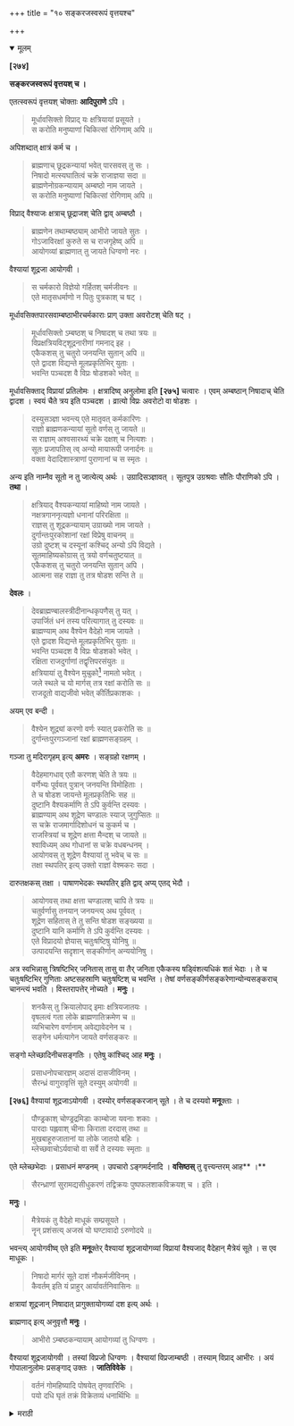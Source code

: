 +++
title = "१० सङ्करजस्वरूपं वृत्तयश्च"

+++

<details open><summary>मूलम्</summary>

**[२७४]**

**सङ्करजस्वरूपं वृत्तयश् च ।**

एतत्स्वरूपं वृत्तयश् चोक्ताः **आदिपुराणे** ऽपि ।

> मूर्धावसिक्तो विप्राद् यः क्षत्रियायां प्रसूयते ।  
स करोति मनुष्याणां चिकित्सां रोगिणाम् अपि ॥

अपिशब्दात् क्षात्रं कर्म च ।

> ब्राह्मणाच् छूद्रकन्यायां भवेत् पारसवस् तु सः ।  
निषादो मत्स्यघातित्वं चक्रे राजाज्ञया सदा ॥  
ब्राह्मणेनोग्रकन्यायाम् अम्बष्ठो नाम जायते ।  
स करोति मनुष्याणां चिकित्सां रोगिणाम् अपि ॥

विप्राद् वैश्याजः क्षत्राच् छूद्राजश् चेति द्वाव् अम्बष्ठौ ।

> ब्राह्मणेन तथाम्बष्ठ्याम् आभीरो जायते सुतः ।  
गोऽजाविरक्षां कुरुते स च राजगृहेष्व् अपि ॥  
आयोगव्यां ब्राह्मणात् तु जायते धिग्वणो नरः ।

वैश्यायां शूद्रजा आयोगवी । 

> स चर्मकारो विज्ञेयो गर्हितश् चर्मजीवनः ॥  
एते मातृसधर्माणो न पितुः पुत्रकाश् च षट् ।

मूर्धावसिक्तपारसवाम्बष्ठाभीरचर्मकाराः प्राग् उक्ता अवरोटश् चेति षट् ।

> मूर्धावसिक्तो ऽम्बष्ठश् च निषादश् च तथा त्रयः ॥  
विप्रक्षत्रियविट्शूद्रनारीणां गमनाद् इह ।  
एकैकशस् तु चतुरो जनयन्ति सुतान् अपि ॥  
एते द्वादश विद्यन्ते मूलप्रकृतिभिर् युताः ।  
भवन्ति पञ्चदश वै विप्रः षोडशको भवेत् ॥

मूर्धावसिक्ताद् विप्रायां प्रतिलोमः । क्षत्रादिष्व् अनुलोमा इति **[२७५]** चत्वारः । एवम् अम्बष्ठान् निषादाच् चेति द्वादश । स्वयं चैते त्रय इति पञ्चदश । व्रात्यो विप्रः अवरोटो वा षोडशः । 

> दस्युसञ्ज्ञा भवन्त्य् एते मातृवत् कर्मकारिणः ।  
राज्ञो ब्राह्मणकन्यायां सूतो वर्णस् तु जायते ॥  
स राज्ञाम् अश्वसारथ्यं चक्रे दक्षश् च नित्यशः ।  
सूतः प्रजापतिस् त्व् अन्यो मायारूपी जनार्दनः ॥  
वक्ता वेदादिशास्त्राणां पुराणानां च स स्मृतः ।

अन्य इति नाम्नैव सूतो न तु जात्येत्य् अर्थः । उग्रादिसञ्ज्ञावत् । सूतपुत्र उग्रश्रवाः सौतिः पौराणिको ऽपि । **तथा** ।

> क्षत्रियाद् वैश्यकन्यायां माहिष्यो नाम जायते ।  
नक्षत्रगाननृत्यज्ञो धनानां परिरक्षिता ॥  
राज्ञस् तु शूद्रकन्यायाम् उग्राख्यो नाम जायते ।  
दुर्गान्तःपुरकोशानां रक्षां विप्रेषु वाचनम् ॥  
उग्रो दुष्टश् च दस्यूनां कश्चिद् अन्यो ऽपि विद्यते ।  
सूतमाहिष्यकोग्रास् तु त्रयो वर्णचतुष्टयात् ॥  
एकैकशस् तु चतुरो जनयन्ति सुतान् अपि ।  
आत्मना सह राज्ञा तु तत्र षोडश सन्ति ते ॥

**देवलः** ।

> देवब्राह्मण्बालस्त्रीदीनान्धकृपणैस् तु यत् ।  
उपार्जितं धनं तस्य परित्यागात् तु दस्यवः ॥  
ब्राह्मण्याम् अथ वैश्येन वैदेहो नाम जायते ।  
एते द्वादश विद्यन्ते मूलप्रकृतिभिर् युताः ॥  
भवन्ति पञ्चदश वै विप्रः षोडशको भवेत् ।  
रक्षिता राजदुर्गाणां तद्वृत्तिपरसंयुतः ॥  
क्षत्रियायां तु वैश्येन मुचुको[^१] नामतो भवेत् ।  
जले स्थले च यो मार्गस् तत्र रक्षां करोति सः ॥  
राजदूतो वाद्यजीवो भवेत् कीर्तिप्रकाशकः ।

[^१]: पुस्तकान्तरे मुत्तुप इति दृश्यते ।

अयम् एव बन्दी ।

> वैश्येन शूद्र्यां करणो वर्णः स्यात् प्रकरोति सः ॥  
दुर्गान्तःपुरगञ्जानां रक्षां ब्राह्मणसङ्ग्रहम् ।

गञ्जा तु मदिरागृहम् इत्य् **अमरः** । सङ्ग्रहो रक्षणम् । 

> वैदेहमागधाव् एतौ करणश् चेति ते त्रयः ॥  
वर्णेभ्यः पूर्ववत् पुत्रान् जनयन्ति विमोहिताः ।  
ते च षोडश जायन्ते मूलप्रकृतिभिः सह ॥  
दुष्टानि वैश्यकर्माणि ते ऽपि कुर्वन्ति दस्यवः ।  
ब्राह्मण्याम् अथ शूद्रेण चण्डालः स्याज् जुगुप्सितः ॥  
स चक्रे राजमार्गादिशोधनं च कुकर्म च ।  
राजस्त्रियां च शूद्रेण क्षत्ता मैन्दश् च जायते ॥  
श्वाविध्यम् अथ गोधानां स चक्रे वधबन्धनम् ।  
आयोगवस् तु शूद्रेण वैश्यायां तु भवेच् च सः ॥  
तक्षा स्थपतिर् इत्य् उक्तो राज्ञां वेश्मकरः सदा ।

दारुतक्षकस् तक्षा । पाषाणभेदकः स्थपतिर् इति द्वाव् अप्य् एतद् भेदौ ।

> आयोगवस् तथा क्षत्ता चण्डालश् चापि ते त्रयः ॥  
चतुर्वर्णासु तनयान् जनयन्त्य् अथ पूर्ववत् ।  
शूद्रेण सहितास् ते तु सन्ति षोडश सङ्ख्यया ॥  
दुष्टानि यानि कर्माणि ते ऽपि कुर्वन्ति दस्यवः ।  
एते विप्रादयो ज्ञेयास् चतुःषष्टिषु योनिषु ॥  
उत्पादयन्ति सदृशान् सङ्कीर्णान् अन्ययोनिषु ।

अत्र स्वभिन्नासु त्रिषष्टिभिर् जनितास् तासु वा तैर् जनिता एकैकस्य षड्विंशत्यधिकं शतं भेदाः । ते च चतुःषष्टिभिर् गुणिताः अष्टसहस्राणि चतुःषष्टिश् च भवन्ति । तेषां वर्णसङ्कीर्णसङ्करेणान्योन्यसङ्कराच् चानन्त्यं भवति । विस्तरापत्तेर् नोच्यते । **मनुः** ।

> शनकैस् तु क्रियालोपाद् इमाः क्षत्रियजातयः ।  
वृषलत्वं गता लोके ब्राह्मणातिक्रमेण च ॥  
व्यभिचारेण वर्णानाम् अवेद्यावेदनेन च ।  
सङ्गेन धर्मत्यागेन जायते वर्णसङ्करः ॥

सङ्गो म्लेच्छादिनीचसङ्गतिः । एतेषु कांश्चिद् आह **मनुः** ।

> प्रसाधनोपचारज्ञम् अदासं दासजीविनम् ।  
सैरन्ध्रं वागुरावृत्तिं सूते दस्युम् अयोगवी ॥

**[२७६]** वैश्यायां शूद्रजाऽयोगवी । दस्योर् वर्णसङ्करजान् सूते । ते च दस्यवो **मनू**क्ताः । 

> पौण्ड्रकाश् चोण्ड्रद्रमिडाः काम्बोजा यवनाः शकाः ।  
पारदाः पह्लवाश् चीनाः किराता दरदास् तथा ॥  
मुखबाहूरुजातानां या लोके जातयो बहिः ।  
म्लेच्छवाचोऽर्यवाचो वा सर्वे ते दस्यवः स्मृताः ॥

एते म्लेच्छभेदाः । प्रसाधनं मण्डनम् । उपचारो ऽङ्गमर्दनादि । **वसिष्ठस्** तु वृत्त्यन्तरम् आह** ।**

> सैरन्ध्राणां सुरामद्यसीधुकरणं तद्विक्रयः पुष्पफलशाकविक्रयश् च । इति ।

**मनुः** ।

> मैत्रेयकं तु वैदेहो माधूकं सम्प्रसूयते ।  
नॄन् प्रशंसत्य् अजस्रं यो घण्टावादो ऽरुणोदये ॥

भवन्त्य् आयोगवीष्व् एते इति **मनू**क्तेर् वैश्यायां शूद्रजायोगव्यां विप्रायां वैश्यजाद् वैदेहान् मैत्रेयं सूते । स एव माधूकः ।

> निषादो मार्गरं सूते दाशं नौकर्मजीविनम् ।  
कैवर्तम् इति यं प्राहुर् आर्यावर्तनिवासिनः ॥

क्षत्रायां शूद्रजान् निषादात् प्रागुक्तायोगव्यां दश इत्य् अर्थः । 

ब्राह्मणाद् इत्य् अनुवृत्तौ **मनुः** ।

> आभीरो ऽम्बष्ठकन्यायाम् आयोगव्यां तु धिग्वणः ।

वैश्यायां शूद्रजायोगवी । तस्यां विप्रजो धिग्वणः । वैश्यायां विप्रजाम्बष्ठी । तस्याम् विप्राद् आभीरः । अयं गोपालानुलोमः प्रसङ्गाद् उक्तः । **जातिविवेके** ।

> वर्तनं गोमहिष्यादि पोषयेत् तृणवारिभिः ।  
पयो दधि घृतं तक्रं विक्रेतव्यं धनार्थिभिः ॥

</details>

<details><summary>मराठी</summary> 

याञ्चे स्वरूप व वृत्ति साङ्गतो. 

याञ्चे स्वरूप व वृत्ति आदिपुराणाम्त साङ्गितली आहे. जसे-" ब्राह्मणापासून क्षत्रि यस्त्रीचेठायीं जो उत्पन्न होतो त्याला मूर्धावसिक्त ह्मणतात, त्याने मनुष्याञ्ची चिकित्सा व युद्धादि क्षत्रियकर्मे ही करावी. ब्राह्मणापासून शूद्रकन्येचे ठायीं होतो त्यास निषाद अथवा पारसव ह्मणतात. त्याने मासे मारावे. ब्राह्मणापासून उग्रकन्येचे ठायीं उत्पन्न होतो त्यास अम्बष्ठ ह्मणतात; त्यानें मनुष्याची रोगचिकित्सा करावी. वैश्यस्त्रीचे ठायीं ब्राह्मणोत्पन्न १ व शूद्रीचेठायीं क्षत्रियोत्पन्न १--असे २प्रकारचे अम्बष्ठ आहेत. अम्बष्ठीचेठायीं ब्राह्मणापासून जो पुत्र उत्पन्न होतो त्यास आभीर (गौळी ) ह्मणतात. त्याने गायीञ्चे संरक्षण करावेम्; आणि राजाच्या घराम्त चोपदारी करावी. आयोगवीचेठायीं ब्राह्मणापासून उत्पन्न होतो त्यास धिग्वण अथवा चर्मकार ह्मणतात. तो अति निन्द्य चर्मावर निर्वाह करितो. हे सर्वहि मातृसधर्मे आहेत. पितृसधर्मे नाहीत. मूर्धावसिक्त, पारसव अम्बष्ठ, आभीर, चर्मकार हे ५ पूर्वी साङ्गितले आहेत व अवरोट ६ वा. मूर्धावसिक्त, अम्बष्ठ व निषाद या तिघाम्पासून ब्राह्मण, क्षत्रिय वैश्य व शूद्र याञ्च्या स्त्रियाञ्चेठायीं पुत्र उत्पन्न झाले तर प्रत्यकी ४ । ४, मिळून-१२, व मूळचे ते ३ मिळून १५, व विप्र १ मिळून-१६ होतात. मूर्धावसिक्तापासून ब्राह्मणीचेठायीं उत्पन्न झालेला प्रतिलोम १, व क्षत्रियादिकाञ्च्या स्त्रियाम्पासून उत्पन्न झालेले अनुलोम ३ मिळून १, असे प्रत्येकी अनुलोम व प्रतिलोम १२ व स्वतः ते ३ मिळून १५, ते व्रात्य विप्रासह १६ होतात. किंवा १६ वा अवरोट धरावा. या सर्वास दस्यु अशी सञ्ज्ञा आहे. त्यान्नी आप ल्या आईच्या वर्णास विहित असतील ती कर्मे करून निर्वाह करावा. क्षत्रियापासून विप्र कन्येचेठायीं उत्पन्न होतो त्यास सूत ह्मणतात. त्यान्नं राजाचे अश्वसारथ्य करावेम्. व राजकार्यकुशल असावे. यावरून, नैमिपारण्याम्त दीर्घसत्री ऋषीम्स पुराण साङ्ग णारा सूत यान्तीलच असे समजू नये. कारण, "मायेने मूतरूपी साक्षात् विष्णू चा अवतार झालेला, ज्यास प्रजापति ह्मणत असत, व जो वेदादि सर्व शास्त्रपुरा णाञ्चा वक्ता अमें ह्मणतात, तो पूर्वोक्त सूतांहून भिन्न आहे.' अर्थात् नांवानं मात्र सूत. परन्तु, जातीने तसा नाही. जशा उग्रादि यथार्थ सञ्ज्ञा आहेत तद्वत् त्याची. सूत ही सञ्ज्ञा अन्वर्थक नाही. कारण,-"महाभारताम्त सूताचा (रोमहर्पणाचा) पुत्र[^१] उग्रश्रवा सौति पौराणिक.'' असें ह्मटले आहे. 

[^१]: येथे अपत्यार्थी नद्वित प्रत्यय होउन-सूतस्थापत्यं पुमान मौतिः अमा शब्द सिद्ध झाला आहे. उग्रश्रव्याचा बाप जो रोमहर्षण त्याचे ‘सत' हे नाव होते असे मानले पाहिजे असे दिसते.

यावरून, त्याच्या पित्याचे नाम्व सूत होते ह्मणून त्यास सौति ह्मणत असत. "तसेम्च क्षत्रियापासून वैश्यकन्येचेठायीं उत्पन्न होतो त्यास माहिप्य ह्मणतात. तो-नक्षत्रे, गायन, नाच, इत्यादि जाणणारा, व द्रव्यरक्षण करणारा होय. क्षत्रियापासून शूद्रकन्येचेठायीं उत्पन्न होतो त्यास उग्र ह्मणतात. तो किल्ले, अन्तःपुर व भाण्डारगृह याञ्चा रक्षक होतो. याहून उग्रनांवाचा दम्यूत गणले ला कोणी दुष्ट निराळाच आहे. सूत, माहिप्य, व उग्र या तिघाम्पासून प्रत्येकी 
 

<details><summary>मराठी</summary>
ब्राह्मणादि ४ वर्णाञ्च्या स्त्रियाञ्चेठायीं झालेले पुत्र ४४ मिळून-१२, व हे ३ मि. ळून १५ व व्रात्य क्षत्रिय १ असे १६ होतात." देवल ह्मणतो-“देव, ब्राह्मण, बाल, स्त्रिया, दीन, आन्धळे व कृपण यांहीं में सम्पादित द्रव्य, त्याचा हे अपहार क रितात ह्मणून या पूर्वोक्ताम्स दस्यु ह्मणावें.' ब्राह्मणीचेठायीं वैश्यापासून वैदेहनामक पुत्र होतो. हे पूर्वोक्त प्रकारे १२ व मूळचे ३ मिळून-१५ व ब्रात्य विप्र १ असे १६ होतात. राजाचे किल्ल्याचे रक्षण करणारा व त्यावर निवाह करणारा असा क्षत्रियेचेठायीं वैश्या पासून मुचुप ( क ) नांवाचा पुत्र होतो. त्याने राजाज्ञेनें उदक व स्थल यांवर शāस येण्याचे ने मार्ग असतात त्याञ्चे रक्षण करावे. दूतत्व, राजापासीं वायें वाजविणे, व त्याची कीर्ति गाणे इत्यादि कर्मे करावी. यासच बन्दि ( भाट ) ह्मणतात. वैश्यापासून शूद्रीचे ठायीं करण नामक होतो. त्याने राजाच्या आज्ञेने किल्ले, अन्तःपुर, दारूञ्चे[^२] घर, व ब्राह्मण याञ्चे रक्षण करावे. हे वैदेह, मागध, व करण तिघेहि ब्राह्मणादि चारवर्णाञ्च्या स्त्रियाम्पासून १२ प्रकारचे पुत्र उत्पन्न करितात. 

[^२]: येथे-'करणानं दारूच्या घराचे रक्षण करावे' असे साङ्गितले आहे. यावरून करण हे कलाल अथवा दारूचा व्यापार करणारे असे समजू नये. तर त्या पदार्थावर राजाचा जो कर असेल तो वसूल होण्यापुरती न्यावर देखरेख ठेवावी इतकेम्च याञ्चे काम आहे.

व स्वतः ते ३ व व्रात्य वैश्य १ मिळून १६ याम्स दस्यु ह्मणतात. हे सर्व निन्द्य वैश्याञ्ची कर्मे करितात. ब्राह्मणीचे ठायीं शूद्रापासून उत्पन्न होतो तो अतिशूद्र ( महार ) त्याने मोठे मार्ग झाडणे लोटणे इत्यादि व अन्य कुत्सित कर्मे करावी. क्षत्रियस्त्रीचेठायीं शूद्रापासून होतो त्यास क्षत्ता अथवा मैम्द ह्मणतात. तो बराबर कुत्रे घेऊन शिकार करून-साळयी, घोरपड इत्यादिकाञ्चे बन्धन व नाश करितो. "वैश्येचेठायीं शूद्रापासून आयोगवनामक पुत्र होतो. त्यास तक्षा ( सुतार ) अथवा स्थपति ( कारागीर ) असें ह्मणतात. त्याने राजाञ्च्या व इतराञ्च्या घराञ्ची वगैरे कामें करावी.' या दोनहि नांवाञ्चा सूक्ष्म भेद असा आहे की,- तक्षा ह्मणजे लाङ्कुड तासणारा[^३], व दगडकाम करणारा स्थपति[^४]. हे दोनही एका आयोगवाचेच पोटभेद आहेत. 

[^३]: साम्प्रत 'सुतार' या नावाने प्रसिद्ध आहेत ते हेच होत, यान्तही विद्यमानकाली कित्येक पोटभेद आहेत त्याञ्ची कारणे बरोबर समजत नाहीन्त.

[^४]: देशभाषेत 'गवण्डी' ह्मणतात ते हेच होत. यान्तही पोटभेद उपलब्ध होतात.

आयोगव, क्षत्ता व चाण्डाल हे ३ चे चतुर्वर्णस्त्रि याम्पासून १२ प्रकारचे पुत्र उत्पन्न करितात. व ते आपण ३, व व्रात्यवैश्य १ मिळून १६ होतात. एकन्दर-व्रात्य ब्राह्मण, क्षत्रिय, वैश्य व शूद्र याम्पासून झालेले प्रत्येकी १६ भेद मिळून ६४ होतात. हे आपल्याहून भिन्नवर्ण स्त्रियाञ्चे ठायीं शेङ्कडों सङ्करजातीय उत्पन्न करि 'तात." येथे आपल्यावाञ्चून, ६३ जातीच्या स्त्रियाञ्चेठायीं यानी उत्पन्न केले, अथवा त्यानी त्याञ्चेठायीं उत्पन्न केले असतां एकेकाचे १२६ भेद होतात. ते ६४ नी गुणल्यास ८०६४ जाति होतात. त्यान्नीहि स्ववर्णभिन्न स्त्रियाञ्चेठायीं पुत्र उत्पन्न केले व त्याञ्चा अन्योन्य सङ्कर झाल्यास अनम्त जाति होतात. त्या विस्तारभयास्तव येथे साङ्गत नाही. मनु ह्मणतो-"हळूहळू कमलोप केल्याने ह्या क्षत्रियजाति शूद्रत्वाला पावल्या आहेत. ब्राह्मणाञ्च्या अतिक्रमाने व व्यभिचार आणि अग्राह्य स्त्रियाञ्चे ग्रहण, म्लेच्छादि काञ्चा सङ्ग, स्वधर्माचा त्याग इत्यादि कारणाने वर्णसङ्कर होतात." याम्पैकी कित्येक मनूनें साङ्गितले आहेत. ते-“वेणीफणी व उपचार करण्यास जाणणारा, दास नसून सेवावृ त्तीने निर्वाह करणारा, व हत्ती मृग इत्यादिकाम्स धरणारा, अशा सैरन्ध्रनामक दस्यूम्स अयोगवी प्रसवते. (वैश्यस्त्रीचेठायीं शूद्रोत्पन्न कन्येस अयोगवी ह्मणतात.) इजपासून दस्युसंयोगाने वर्णसङ्करज होतात. ते दस्यु मनूने साङ्गितले आहेत. जसे-“पौण्ड्रक, ओण्डू, द्रमिड, काम्बोज, यवन, शक, पारद, पल्हव, चीन, किरात, दरद, हे ११ दस्यु होत. ब्राह्मण, क्षत्रिय व वैश्य याम्पासून ज्या अन्य सङ्करजाति होतात, त्याम्पासून याञ्ची उत्पत्ति आहे. ह्याम्त कित्येक म्लेच्छभाषा व कित्येक आर्याञ्ची भाषा बोलणारे आहेत. हे म्लेच्छभेद साङ्गितले आहेत. वसिष्ठाने तर,-सैरन्ध्राञ्ची अन्य वृत्ति साङ्गितली आहे. ती-"त्यान्नी-सुरा, मद्य व सीधु करावी व विकावी. अथवा-पुष्प, फल, मूल, शाक याञ्चा विक्रय करावा." मनु ह्मणतो-“वैदेहापासून, आयोगवीचेठायीं मैत्रेयनामा होतो. यासच माधूक ह्मणतात. तो नेहेमी राजादिकाञ्ची स्तुति करणारा व पहाण्टेस घण्टा वाजविणारा होय. (क्षत्रियस्त्रीचे ठायीं शूद्रापासून झालेल्या )-निपादापासून पूर्वोक्त आयोगवीचेठायीं दाश (अम्बी) नामक पुत्र उत्पन्न होतो. हा नित्य तरी (नाव) वाहून पोट भरणारा होय. यास आर्यावर्तांत[^५] राहणारे लोक कैवर्त (धीवर कोळी) अथवा गाबीत ह्मणतात. 

[^५]: विध्य ( सात पुडा ) पर्वत आणि हिमालय याञ्च्या मधल्या प्रदेशाला 'आर्यावर्त' म्हणतात.

ब्राह्मणापासून झालेले या अनुवृत्तीचेठायीं मनु ह्मणतो-" ब्राह्मणापासून अम्बष्ठी-( वैश्यस्त्रीचेठायीं विप्रापासून झालेली) चेठायीं आभीर, व आयोगवीचेठायीं धिग्वण नामक उत्पन्न होतात. हा गोपाल अनुलोम होय. प्रसङ्गाने येथे साङ्गितला आहे. याची वृत्ति जातिविवेकाम्त साङ्गितली आहे. जसे-" याने चारा पाणी देऊन गायी व मशी पोसाव्या. व दूध, दहि, ताक, तूप इत्यादि द्रव्य पाहिजे असल्यास विकावें." 
</details>